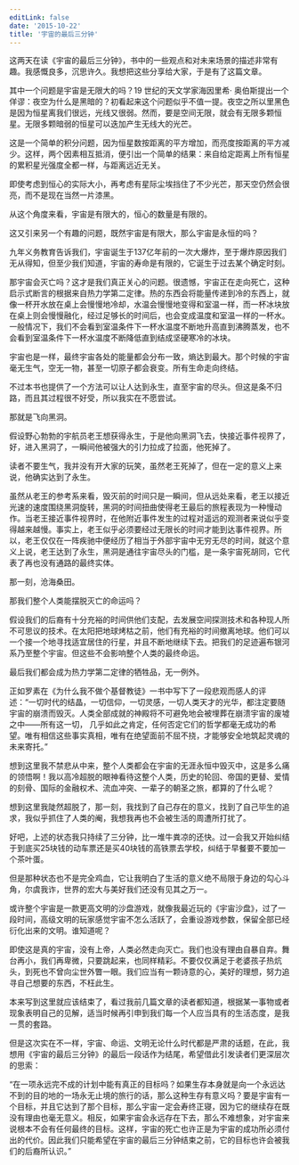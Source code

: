 ```yaml
---
editLink: false
date: '2015-10-22'
title: '宇宙的最后三分钟'
---
```


<ActicleMeta/>

这两天在读《宇宙的最后三分钟》，书中的一些观点和对未来场景的描述非常有趣。我感慨良多，沉思许久。我想把这些分享给大家，于是有了这篇文章。

其中一个问题是宇宙是无限大的吗？19 世纪的天文学家海因里希· 奥伯斯提出一个佯谬：夜空为什么是黑暗的？初看起来这个问题似乎不值一提。夜空之所以里黑色是因为恒星离我们很远，光线又很弱。然而，要是空间无限，就会有无限多颗恒星。无限多颗暗弱的恒星可以迭加产生无线大的光芒。

这是一个简单的积分问题，因为恒星数按距离的平方增加，而亮度按距离的平方减少。这样，两个因素相互抵消，便引出一个简单的结果：来自给定距离上所有恒星的累积星光强度全都一样，与距离远近无关。

即使考虑到恒心的实际大小，再考虑有星际尘埃挡住了不少光芒，那天空仍然会很亮，而不是现在当然一片漆黑。

从这个角度来看，宇宙是有限大的，恒心的数量是有限的。

这又引来另一个有趣的问题，既然宇宙是有限大，那么宇宙是永恒的吗？

九年义务教育告诉我们，宇宙诞生于137亿年前的一次大爆炸，至于爆炸原因我们无从得知，但至少我们知道，宇宙的寿命是有限的，它诞生于过去某个确定时刻。

那宇宙会灭亡吗？这才是我们真正关心的问题。很遗憾，宇宙正在走向死亡，这种启示式断言的根据来自热力学第二定律。热的东西会将能量传递到冷的东西上，就像一杯开水放在桌上会慢慢地冷却，水温会慢慢地变得和室温一样，而一杯冰块放在桌上则会慢慢融化，经过足够长的时间后，也会变成温度和室温一样的一杯水。一般情况下，我们不会看到室温条件下一杯水温度不断地升高直到沸腾蒸发，也不会看到室温条件下一杯水温度不断降低直到结成坚硬寒冷的冰块。

宇宙也是一样，最终宇宙各处的能量都会分布一致，熵达到最大。那个时候的宇宙毫无生气，空无一物，甚至一切原子都会衰变。所有生命走向终结。

不过本书也提供了一个方法可以让人达到永生，直至宇宙的尽头。但这是条不归路，而且其过程很不好受，所以我实在不愿尝试。

那就是飞向黑洞。

假设野心勃勃的宇航员老王想获得永生，于是他向黑洞飞去，快接近事件视界了，好，进入黑洞了，一瞬间他被强大的引力拉成了拉面，他死掉了。

读者不要生气，我并没有开大家的玩笑，虽然老王死掉了，但在一定的意义上来说，他确实达到了永生。

虽然从老王的参考系来看，毁灭前的时间只是一瞬间，但从远处来看，老王以接近光速的速度围绕黑洞旋转，黑洞的时间扭曲使得老王最后的旅程表现为一种慢动作。当老王接近事件视界时，在他附近事件发生的过程对遥远的观测者来说似乎变得越来越慢。事实上，老王似乎必须要经过无限长的时间才能到达事件视界。所以，老王仅仅在一阵疾驰中便经历了相当于外部宇宙中无穷无尽的时间，就这个意义上说，老王达到了永生，黑洞是通往宇宙尽头的门槛，是一条宇宙死胡同，它代表了再也没有通路的最终实体。

那一刻，沧海桑田。

那我们整个人类能摆脱灭亡的命运吗？

假设我们的后裔有十分充裕的时间供他们支配，去发展空间探测技术和各种现人所不可思议的技术。在太阳把地球烤枯之前，他们有充裕的时间撤离地球。他们可以一个接一个地寻找适宜居住的行星，并且不断地继续下去。把我们的足迹遍布银河系乃至整个宇宙。但这些不会影响整个人类的最终命运。

最后我们都会成为热力学第二定律的牺牲品，无一例外。

正如罗素在《为什么我不做个基督教徒》一书中写下了一段悲观而感人的评述：“一切时代的结晶，一切信仰，一切灵感，一切人类天才的光华，都注定要随宇宙的崩溃而毁灭。人类全部成就的神殿将不可避免地会被埋葬在崩溃宇宙的废墟之中——所有这一切， 几乎如此之肯定，任何否定它们的哲学都毫无成功的希望。唯有相信这些事实真相，唯有在绝望面前不屈不挠，才能够安全地筑起灵魂的未来寄托。”

想到这里我不禁悲从中来，整个人类都会在宇宙的无涯永恒中毁灭中，这是多么痛的领悟啊！我以高冷超脱的眼神看待这整个人类，历史的轮回、帝国的更替、爱情的刻骨、国际的金融权术、流血冲突、一辈子的朝圣之旅，都算的了什么呢？

想到这里我陡然超脱了，那一刻，我找到了自己存在的意义，找到了自己毕生的追求，我似乎抓住了人类的阉，我想我再也不会被生活的周遭所打扰了。

好吧，上述的状态我只持续了三分钟，比一堆牛粪凉的还快。过一会我又开始纠结于到底买25块钱的动车票还是买40块钱的高铁票去学校，纠结于早餐要不要加一个茶叶蛋。

但是那种状态也不是完全鸡血，它让我明白了生活的意义绝不局限于身边的勾心斗角，尔虞我诈，世界的宏大与美好我们还没有见其之万一。

或许整个宇宙是一款更高文明的沙盘游戏，就像我最近玩的《宇宙沙盘》，过了一段时间，高级文明的玩家感觉宇宙不怎么活跃了，会重设游戏参数，保留全部已经衍化出来的文明。谁知道呢？

即使这是真的宇宙，没有上帝，人类必然走向灭亡。我们也没有理由自暴自弃。舞台再小，我们再卑微，只要跳起来，也同样精彩。不要仅仅满足于老婆孩子热炕头，到死也不曾向尘世外瞥一眼。我们应当有一颗诗意的心，美好的理想，努力追寻自己想要的东西，不枉此生。

本来写到这里就应该结束了，看过我前几篇文章的读者都知道，根据某一事物或者现象表明自己的见解，适当时候再引申到我们每一个人应当具有的生活态度，是我一贯的套路。

但是这次实在不一样，宇宙、命运、文明无论什么时代都是严肃的话题，在此，我想用《宇宙的最后三分钟》的最后一段话作为结尾，希望借此引发读者们更深层次的思索：

“在一项永远完不成的计划中能有真正的目标吗？如果生存本身就是向一个永远达不到的目的地的一场永无止境的旅行的话，那么这种生存有意义吗？要是宇宙有一个目标，并且它达到了那个目标，那么宇宙一定会寿终正寝，因为它的继续存在既没有理由也毫无意义。相反，如果宇宙会永远存在下去，那么不难想象，对宇宙来说根本不会有任何最终的目标。这样，宇宙的死亡也许正是为宇宙的成功所必须付出的代价。因此我们只能希望在宇宙的最后三分钟结束之前，它的目标也许会被我们的后裔所认识。”

